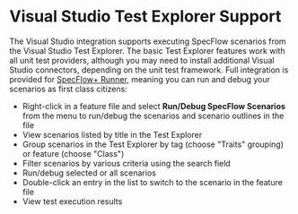 # Visual Studio Test Explorer Support

The Visual Studio integration supports executing SpecFlow scenarios from the Visual Studio Test Explorer. The basic Test Explorer features work with all unit test providers, although you may need to install additional Visual Studio connectors, depending on the unit test framework. Full integration is provided for [SpecFlow+ Runner](https://specflow.org/plus/runner/), meaning you can run and debug your scenarios as first class citizens:

* Right-click in a feature file and select **Run/Debug SpecFlow Scenarios** from the menu to run/debug the scenarios and scenario outlines in the file
* View scenarios listed by title in the Test Explorer
* Group scenarios in the Test Explorer by tag (choose "Traits" grouping) or feature (choose "Class")
* Filter scenarios by various criteria using the search field
* Run/debug selected or all scenarios
* Double-click an entry in the list to switch to the scenario in the feature file
* View test execution results